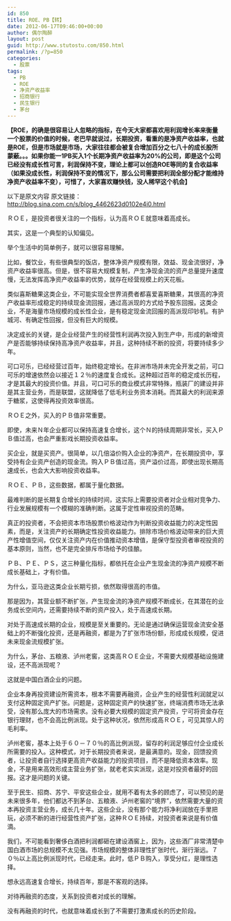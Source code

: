 ```yaml
---
id: 850
title: ROE、PB【转】
date: 2012-06-17T09:46:00+00:00
author: 偶尔陶醉
layout: post
guid: http://www.stutostu.com/850.html
permalink: /?p=850
categories:
  - 股票
tags:
  - PB
  - ROE
  - 净资产收益率
  - 招商银行
  - 民生银行
  - 茅台
---
```

**【ROE，的确是很容易让人忽略的指标，在今天大家都喜欢用利润增长率来衡量一个股票的价值的时候，老巴早就说过，长期投资，看重的是净资产收益率，也就是ROE，但是市场就是市场，大家往往都会被复合增加百分之七八十的成长股所蒙蔽。。。如果你能一1PB买入1个长期净资产收益率为20%的公司，即是这个公司已经没有成长性可言，利润保持不变，理论上都可以创造ROE等同的复合收益率（如果没成长性，利润保持不变的情况下，那么公司需要把利润全部分配才能维持净资产收益率不变），可惜了，大家喜欢赚快钱，没人稀罕这个机会】**


以下是原文内容
原文链接：<http://blog.sina.com.cn/s/blog_4462623d0102e4i0.html>

ＲＯＥ，是投资者很关注的一个指标，认为高ＲＯＥ就意味着高成长。

其实，这是一个典型的认知偏见。

举个生活中的简单例子，就可以很容易理解。

比如，餐饮业，有些很典型的饭店，整体净资产规模有限，效益、现金流很好，净资产收益率很高。但是，很不容易大规模复制，产生净现金流的资产总量提升速度慢，无法发挥高净资产收益率的优势，就存在经营规模上的天花板。


类似喜斯糖果这类企业，不可能实现全世界消费者都喜爱喜斯糖果，其很高的净资产收益率形成稳定的持续现金流回报，通过高派现的方式给予股东回报。这类企业，不是海量市场规模的成长性企业，是有稳定现金流回报的高派现印钞机。有护城河、有确定性回报，但没有巨大的规模。

决定成长的关键，是企业经营产生的经营性利润再次投入到生产中，形成的新增资产是否能够持续保持高净资产收益率，并且，这种持续不断的投资，将要持续多少年。

可口可乐，已经经营过百年，始终稳定增长。在非洲市场并未完全开发之前，可口可乐的增速依然会以接近１２％的速度复合成长。这种超过百年的稳定成长历程，才是其最大的投资价值。并且，可口可乐的商业模式非常特殊，瓶装厂的建设并非是其主营业务，而是联盟，这就降低了低毛利业务资本消耗。而其最大的利润来源于糖浆，这使得再投资效率很高。


ＲＯＥ之外，买入的ＰＢ值非常重要。

即使，未来Ｎ年企业都可以保持高速复合增长，这个Ｎ的持续周期非常长，买入ＰＢ值过高，也会严重影戏长期投资收益率。

买企业，就是买资产。很简单，以几倍溢价购入企业的净资产，在长期投资中，享受持有企业资产创造的现金流。购入ＰＢ值过高，资产溢价过高，即使出现长期高速成长，也会大大影响投资收益率。



ＲＯＥ、ＰＢ，这些数据，都属于量化数据。

最难判断的是长期复合增长的持续时间，这实际上需要投资者对企业相对竞争力、行业发展规模有一个模糊的准确判断。这属于定性审视投资的范畴。

真正的投资者，不会把资本市场股票价格波动作为判断投资收益能力的决定性因素，而是，关注资产的长期确定性投资收益能力。排除市场价格波动带来的巨大资产性增值空间，仅仅关注资产内在价值推动资本增值，是保守型投资者审视投资的基本原则，当然，也不是完全排斥市场给予的佳酿。



ＰＢ、ＰＥ、ＰＳ，这三种量化指标，都依托在企业产生现金流的净资产规模不断成长基础上，才有价值。

为什么，亚马逊这类企业长期亏损，依然取得很高的市值。

那是因为，其营业额不断扩张，产生现金流的净资产规模不断成长，在其潜在的业务成长空间内，还需要持续不断的资产投入，处于高速成长期。



对处于高速成长期的企业，规模是至关重要的。无论是通过确保运营现金流安全基础上的不断强化投资，还是再融资，都是为了扩张市场份额，形成成长规模，促进未来现金流规模扩张。



为什么，茅台、五粮液、泸州老窖，这类高ＲＯＥ企业，不需要大规模基础设施建设，还不高派现呢？

这就是中国白酒企业的问题。

企业本身再投资建设所需资本，根本不需要再融资，企业产生的经营性利润就足以支付这种固定资产扩张。问题是，这种固定资产的快速扩张，终端消费市场无法承受，没有那么庞大的市场需求。没有必要大规模的固定资产投资，宁可将资金存在银行理财，也不会高比例派现。处于这种状况，依然形成高ＲＯＥ，可见其惊人的毛利率。

泸州老窖，基本上处于６０－７０％的高比例派现，留存的利润足够应付企业成长所需要的投入。这种模式，对于长期投资者来说，是最满意的。现金，回馈投资者，让投资者自行选择更高资产收益能力的投资项目，而不是降低资本效率。现金，不是用来高效形成主营业务扩张，就老老实实派现，这是对投资者最好的回报。这才是问题的关键。



至于民生、招商、苏宁、平安这些企业，就用不着有太多的顾虑了，可以预见的是未来很多年，他们都达不到茅台、五粮液、泸州老窖的“境界”，依然需要大量的资本再投资主营业务，成长几十年。这些企业，没有那个能力将净利润放在手里把玩，必须不断的进行经营性资产扩张，这种ＲＯＥ持续，对投资者来说是有价值滴。



我们，不可能看到奢侈白酒把利润都砸在建设酒窖上，因为，这些酒厂非常清楚中国白酒市场的总规模不太见强。市场规模的整体非理性扩张时代，渐行渐远。７０％以上高比例派现时代，已经走来。此时，低ＰＢ购入，享受分红，是理性选择。

想永远高速复合增长，持续百年，那是不客观的选择。



对待再融资的态度，关系到投资者对成长的理解。

没有再融资的时代，也就意味着成长到了不需要打激素成长的历史阶段。
